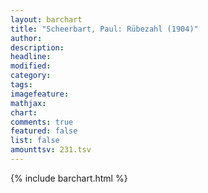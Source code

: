 ```yaml
---
layout: barchart
title: "Scheerbart, Paul: Rübezahl (1904)"
author:
description:
headline:
modified:
category:
tags:
imagefeature: 
mathjax: 
chart: 
comments: true
featured: false
list: false
amounttsv: 231.tsv
---
```

{% include barchart.html %}
